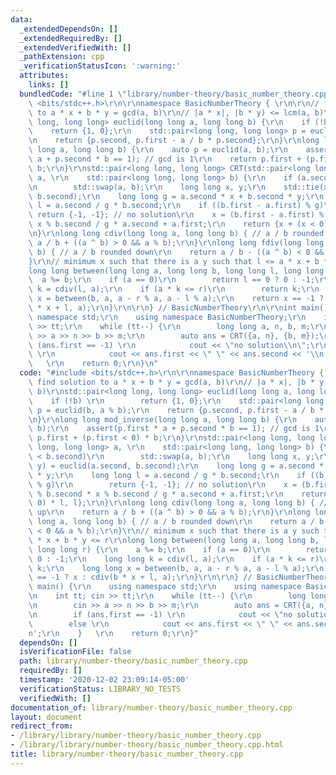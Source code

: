 ```yaml
---
data:
  _extendedDependsOn: []
  _extendedRequiredBy: []
  _extendedVerifiedWith: []
  _pathExtension: cpp
  _verificationStatusIcon: ':warning:'
  attributes:
    links: []
  bundledCode: "#line 1 \"library/number-theory/basic_number_theory.cpp\"\n#include\
    \ <bits/stdc++.h>\r\n\r\nnamespace BasicNumberTheory { \r\n\r\n// find solution\
    \ to a * x + b * y = gcd(a, b)\r\n// |a * x|, |b * y) <= lcm(a, b)\r\nstd::pair<long\
    \ long, long long> euclid(long long a, long long b) {\r\n    if (!b) \r\n    \
    \    return {1, 0};\r\n    std::pair<long long, long long> p = euclid(b, a % b);\r\
    \n    return {p.second, p.first - a / b * p.second};\r\n}\r\nlong long mod_inverse(long\
    \ long a, long long b) {\r\n    auto p = euclid(a, b);\r\n    assert(p.first *\
    \ a + p.second * b == 1); // gcd is 1\r\n    return p.first + (p.first < 0) *\
    \ b;\r\n}\r\nstd::pair<long long, long long> CRT(std::pair<long long, long long>\
    \ a, \r\n    std::pair<long long, long long> b) {\r\n    if (a.second < b.second)\r\
    \n        std::swap(a, b);\r\n    long long x, y;\r\n    std::tie(x, y) = euclid(a.second,\
    \ b.second);\r\n    long long g = a.second * x + b.second * y;\r\n    long long\
    \ l = a.second / g * b.second;\r\n    if ((b.first - a.first) % g)\r\n       \
    \ return {-1, -1}; // no solution\r\n    x = (b.first - a.first) % b.second *\
    \ x % b.second / g * a.second + a.first;\r\n    return {x + (x < 0) * l, l};\r\
    \n}\r\nlong long cdiv(long long a, long long b) { // a / b rounded up\r\n    return\
    \ a / b + ((a ^ b) > 0 && a % b);\r\n}\r\nlong long fdiv(long long a, long long\
    \ b) { // a / b rounded down\r\n    return a / b - ((a ^ b) < 0 && a % b);\r\n\
    }\r\n// minimum x such that there is a y such that l <= a * x + b * y <= r\r\n\
    long long between(long long a, long long b, long long l, long long r) {\r\n  \
    \  a %= b;\r\n    if (a == 0)\r\n        return l == 0 ? 0 : -1;\r\n    long long\
    \ k = cdiv(l, a);\r\n    if (a * k <= r)\r\n        return k;\r\n    long long\
    \ x = between(b, a, a - r % a, a - l % a);\r\n    return x == -1 ? x : cdiv(b\
    \ * x + l, a);\r\n}\r\n\r\n} // BasicNumberTheory\r\n\r\nint main() {\r\n    using\
    \ namespace std;\r\n    using namespace BasicNumberTheory;\r\n    int tt; cin\
    \ >> tt;\r\n    while (tt--) {\r\n        long long a, n, b, m;\r\n        cin\
    \ >> a >> n >> b >> m;\r\n        auto ans = CRT({a, n}, {b, m});\r\n        if\
    \ (ans.first == -1) \r\n            cout << \"no solution\\n\";\r\n        else\
    \ \r\n            cout << ans.first << \" \" << ans.second << '\\n';\r\n    }\
    \   \r\n    return 0;\r\n}\n"
  code: "#include <bits/stdc++.h>\r\n\r\nnamespace BasicNumberTheory { \r\n\r\n//\
    \ find solution to a * x + b * y = gcd(a, b)\r\n// |a * x|, |b * y) <= lcm(a,\
    \ b)\r\nstd::pair<long long, long long> euclid(long long a, long long b) {\r\n\
    \    if (!b) \r\n        return {1, 0};\r\n    std::pair<long long, long long>\
    \ p = euclid(b, a % b);\r\n    return {p.second, p.first - a / b * p.second};\r\
    \n}\r\nlong long mod_inverse(long long a, long long b) {\r\n    auto p = euclid(a,\
    \ b);\r\n    assert(p.first * a + p.second * b == 1); // gcd is 1\r\n    return\
    \ p.first + (p.first < 0) * b;\r\n}\r\nstd::pair<long long, long long> CRT(std::pair<long\
    \ long, long long> a, \r\n    std::pair<long long, long long> b) {\r\n    if (a.second\
    \ < b.second)\r\n        std::swap(a, b);\r\n    long long x, y;\r\n    std::tie(x,\
    \ y) = euclid(a.second, b.second);\r\n    long long g = a.second * x + b.second\
    \ * y;\r\n    long long l = a.second / g * b.second;\r\n    if ((b.first - a.first)\
    \ % g)\r\n        return {-1, -1}; // no solution\r\n    x = (b.first - a.first)\
    \ % b.second * x % b.second / g * a.second + a.first;\r\n    return {x + (x <\
    \ 0) * l, l};\r\n}\r\nlong long cdiv(long long a, long long b) { // a / b rounded\
    \ up\r\n    return a / b + ((a ^ b) > 0 && a % b);\r\n}\r\nlong long fdiv(long\
    \ long a, long long b) { // a / b rounded down\r\n    return a / b - ((a ^ b)\
    \ < 0 && a % b);\r\n}\r\n// minimum x such that there is a y such that l <= a\
    \ * x + b * y <= r\r\nlong long between(long long a, long long b, long long l,\
    \ long long r) {\r\n    a %= b;\r\n    if (a == 0)\r\n        return l == 0 ?\
    \ 0 : -1;\r\n    long long k = cdiv(l, a);\r\n    if (a * k <= r)\r\n        return\
    \ k;\r\n    long long x = between(b, a, a - r % a, a - l % a);\r\n    return x\
    \ == -1 ? x : cdiv(b * x + l, a);\r\n}\r\n\r\n} // BasicNumberTheory\r\n\r\nint\
    \ main() {\r\n    using namespace std;\r\n    using namespace BasicNumberTheory;\r\
    \n    int tt; cin >> tt;\r\n    while (tt--) {\r\n        long long a, n, b, m;\r\
    \n        cin >> a >> n >> b >> m;\r\n        auto ans = CRT({a, n}, {b, m});\r\
    \n        if (ans.first == -1) \r\n            cout << \"no solution\\n\";\r\n\
    \        else \r\n            cout << ans.first << \" \" << ans.second << '\\\
    n';\r\n    }   \r\n    return 0;\r\n}"
  dependsOn: []
  isVerificationFile: false
  path: library/number-theory/basic_number_theory.cpp
  requiredBy: []
  timestamp: '2020-12-02 23:09:14-05:00'
  verificationStatus: LIBRARY_NO_TESTS
  verifiedWith: []
documentation_of: library/number-theory/basic_number_theory.cpp
layout: document
redirect_from:
- /library/library/number-theory/basic_number_theory.cpp
- /library/library/number-theory/basic_number_theory.cpp.html
title: library/number-theory/basic_number_theory.cpp
---
```

